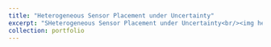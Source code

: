 ```yaml
---
title: "Heterogeneous Sensor Placement under Uncertainty"
excerpt: "SHeterogeneous Sensor Placement under Uncertainty<br/><img height= '2in' src='/images/sp.jpeg'>"
collection: portfolio
---
```


<!-- This is an item in your portfolio. It can be have images or nice text. If you name the file .md, it will be parsed as markdown. If you name the file .html, it will be parsed as HTML.  -->

